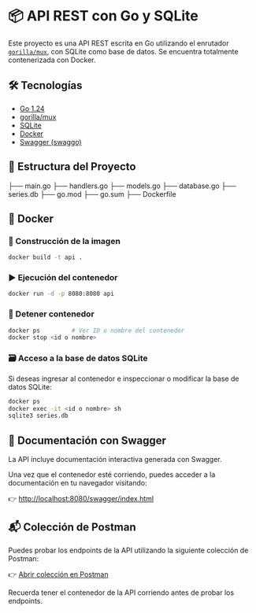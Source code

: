# 📦 API REST con Go y SQLite

Este proyecto es una API REST escrita en Go utilizando el enrutador [`gorilla/mux`](https://github.com/gorilla/mux), con SQLite como base de datos. Se encuentra totalmente contenerizada con Docker.

## 🛠️ Tecnologías

- [Go 1.24](https://go.dev/)
- [gorilla/mux](https://github.com/gorilla/mux)
- [SQLite](https://www.sqlite.org/index.html)
- [Docker](https://www.docker.com/)
- [Swagger (swaggo)](https://github.com/swaggo/swag)

## 📁 Estructura del Proyecto

├── main.go
├── handlers.go
├── models.go
├── database.go
├── series.db
├── go.mod
├── go.sum
├── Dockerfile

## 🐳 Docker

### 🧱 Construcción de la imagen

```bash
docker build -t api .
```

### ▶️ Ejecución del contenedor

```bash
docker run -d -p 8080:8080 api
```

### 🛑 Detener contenedor

```bash
docker ps         # Ver ID o nombre del contenedor
docker stop <id o nombre>
```

### 🗃️ Acceso a la base de datos SQLite
Si deseas ingresar al contenedor e inspeccionar o modificar la base de datos SQLite:
```bash
docker ps
docker exec -it <id o nombre> sh
sqlite3 series.db
```

## 📄 Documentación con Swagger

La API incluye documentación interactiva generada con Swagger.

Una vez que el contenedor esté corriendo, puedes acceder a la documentación en tu navegador visitando:

👉 [http://localhost:8080/swagger/index.html](http://localhost:8080/swagger/index.html)

## 📬 Colección de Postman

Puedes probar los endpoints de la API utilizando la siguiente colección de Postman:

👉 [Abrir colección en Postman](https://angelesquit.postman.co/workspace/Angel-Esquit's-Workspace~6b3c6df4-f2c9-4a66-8550-c81b540553aa/collection/44134349-b9ee865e-c662-4a07-89b7-e0de63644f1e?action=share&creator=44134349)

Recuerda tener el contenedor de la API corriendo antes de probar los endpoints.
